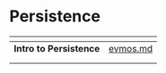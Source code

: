 # Persistence

<table data-view="cards"><thead><tr><th align="center"></th><th data-hidden data-card-target data-type="content-ref"></th></tr></thead><tbody><tr><td align="center"><strong>Intro to Persistence</strong></td><td><a href="evmos.md">evmos.md</a></td></tr><tr><td align="center"></td><td></td></tr><tr><td align="center"></td><td></td></tr></tbody></table>
